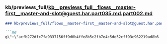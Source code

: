 ### kb/previews_full/kb__previews_full__flows__master-first__master-and-slot@guest.har.part035.md.part002.md

```md
### kb/previews_full/flows__master-first__master-and-slot@guest.har.part035.md (part 002)

```md
g\":\"acfb272dfc7fa9337156ff9d0b4ffe8b5c2fb7e4c5de52cff93c962219ad8b6
```

```

```
